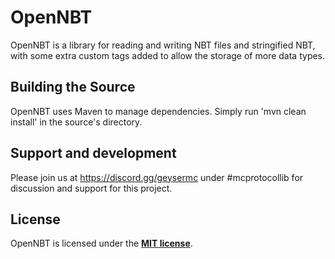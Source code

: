 # OpenNBT
OpenNBT is a library for reading and writing NBT files and stringified NBT, with some extra custom tags added to allow the storage of more data types.

## Building the Source
OpenNBT uses Maven to manage dependencies. Simply run 'mvn clean install' in the source's directory.

## Support and development

Please join us at https://discord.gg/geysermc under #mcprotocollib for discussion and support for this project.

## License
OpenNBT is licensed under the **[MIT license](http://www.opensource.org/licenses/mit-license.html)**.
